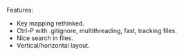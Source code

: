 Features:
  * Key mapping rethinked.
  * Ctrl-P with .gitignore, multithreading, fast, tracking files.
  * Nice search in files.
  * Vertical/horizontal layout.

